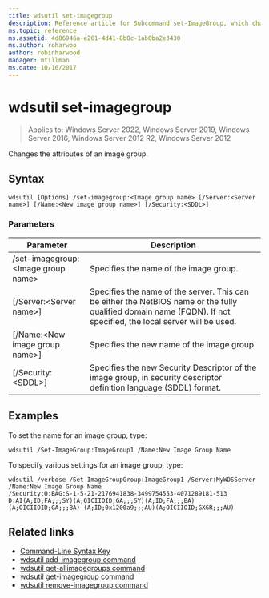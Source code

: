 ```yaml
---
title: wdsutil set-imagegroup
description: Reference article for Subcommand set-ImageGroup, which changes the attributes of an image group.
ms.topic: reference
ms.assetid: 4d86946a-e261-4d41-8b0c-1ab0ba2e3430
ms.author: roharwoo
author: robinharwood
manager: mtillman
ms.date: 10/16/2017
---
```

# wdsutil set-imagegroup

>Applies to: Windows Server 2022, Windows Server 2019, Windows Server 2016, Windows Server 2012 R2, Windows Server 2012

Changes the attributes of an image group.

## Syntax
```
wdsutil [Options] /set-imagegroup:<Image group name> [/Server:<Server name>] [/Name:<New image group name>] [/Security:<SDDL>]
```
### Parameters

|Parameter|Description|
|-------|--------|
|/set-imagegroup:\<Image group name\>|Specifies the name of the image group.|
|[/Server:\<Server name\>]|Specifies the name of the server. This can be either the NetBIOS name or the fully qualified domain name (FQDN). If not specified, the local server will be used.|
|[/Name:\<New image group name\>]|Specifies the new name of the image group.|
|[/Security:\<SDDL\>]|Specifies the new Security Descriptor of the image group, in security descriptor definition language (SDDL) format.|

## Examples
To set the name for an image group, type:
```
wdsutil /Set-ImageGroup:ImageGroup1 /Name:New Image Group Name
```
To specify various settings for an image group, type:
```
wdsutil /verbose /Set-ImageGroupGroup:ImageGroup1 /Server:MyWDSServer /Name:New Image Group Name
/Security:O:BAG:S-1-5-21-2176941838-3499754553-4071289181-513 D:AI(A;ID;FA;;;SY)(A;OICIIOID;GA;;;SY)(A;ID;FA;;;BA)(A;OICIIOID;GA;;;BA) (A;ID;0x1200a9;;;AU)(A;OICIIOID;GXGR;;;AU)
```
## Related links
- [Command-Line Syntax Key](command-line-syntax-key.md)
- [wdsutil add-imagegroup command](wdsutil-add-imagegroup.md)
- [wdsutil get-allimagegroups command](wdsutil-get-allimagegroups.md)
- [wdsutil get-imagegroup command](wdsutil-get-imagegroup.md)
- [wdsutil remove-imagegroup command](wdsutil-remove-imagegroup.md)
